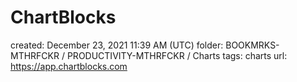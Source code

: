 # ChartBlocks

created: December 23, 2021 11:39 AM (UTC)
folder: BOOKMRKS-MTHRFCKR / PRODUCTIVITY-MTHRFCKR / Charts
tags: charts
url: https://app.chartblocks.com